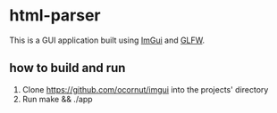 # html-parser

This is a GUI application built using [ImGui](https://github.com/ocornut/imgui) and [GLFW](https://www.glfw.org/).

## how to build and run
1. Clone https://github.com/ocornut/imgui into the projects' directory
2. Run make && ./app

